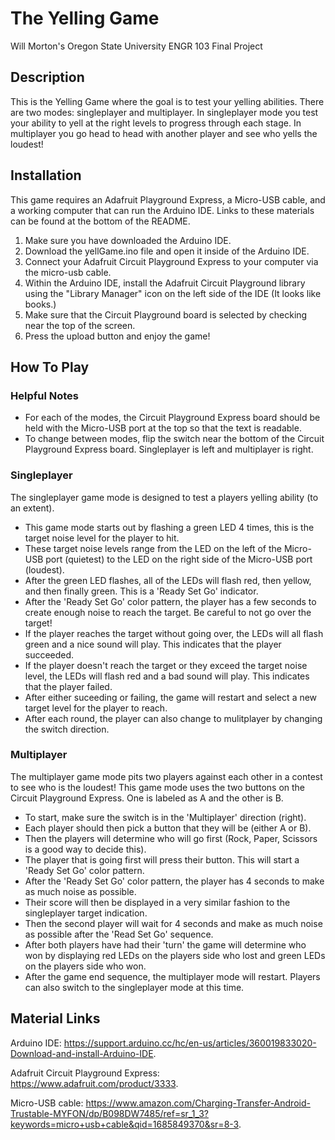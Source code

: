 # The Yelling Game
Will Morton's Oregon State University ENGR 103 Final Project

## Description

This is the Yelling Game where the goal is to test your yelling abilities. There are two modes: singleplayer and multiplayer. In singleplayer mode you test your ability to yell at the right levels to progress through each stage. In multiplayer you go head to head with another player and see who yells the loudest!

## Installation

This game requires an Adafruit Playground Express, a Micro-USB cable, and a working computer that can run the Arduino IDE. Links to these materials can be found at the bottom of the README. 

1. Make sure you have downloaded the Arduino IDE. 
2. Download the yellGame.ino file and open it inside of the Arduino IDE. 
3. Connect your Adafruit Circuit Playground Express to your computer via the micro-usb cable.
4. Within the Arduino IDE, install the Adafruit Circuit Playground library using the "Library Manager" icon on the left side of the IDE (It looks like books.)
5. Make sure that the Circuit Playground board is selected by checking near the top of the screen. 
6. Press the upload button and enjoy the game!

## How To Play

### Helpful Notes

- For each of the modes, the Circuit Playground Express board should be held with the Micro-USB port at the top so that the text is readable.
- To change between modes, flip the switch near the bottom of the Circuit Playground Express board. Singleplayer is left and multiplayer is right.

### Singleplayer

The singleplayer game mode is designed to test a players yelling ability (to an extent). 
- This game mode starts out by flashing a green LED 4 times, this is the target noise level for the player to hit. 
- These target noise levels range from the LED on the left of the Micro-USB port (quietest) to the LED on the right side of the Micro-USB port (loudest). 
- After the green LED flashes, all of the LEDs will flash red, then yellow, and then finally green. This is a 'Ready Set Go' indicator. 
- After the 'Ready Set Go' color pattern, the player has a few seconds to create enough noise to reach the target. Be careful to not go over the target!
- If the player reaches the target without going over, the LEDs will all flash green and a nice sound will play. This indicates that the player succeeded. 
- If the player doesn't reach the target or they exceed the target noise level, the LEDs will flash red and a bad sound will play. This indicates that the player failed. 
- After either suceeding or failing, the game will restart and select a new target level for the player to reach.
- After each round, the player can also change to mulitplayer by changing the switch direction. 

### Multiplayer

The multiplayer game mode pits two players against each other in a contest to see who is the loudest!
This game mode uses the two buttons on the Circuit Playground Express. One is labeled as A and the other is B.
- To start, make sure the switch is in the 'Multiplayer' direction (right). 
- Each player should then pick a button that they will be (either A or B). 
- Then the players will determine who will go first (Rock, Paper, Scissors is a good way to decide this). 
- The player that is going first will press their button. This will start a 'Ready Set Go' color pattern. 
- After the 'Ready Set Go' color pattern, the player has 4 seconds to make as much noise as possible. 
- Their score will then be displayed in a very similar fashion to the singleplayer target indication. 
- Then the second player will wait for 4 seconds and make as much noise as possible after the 'Read Set Go' sequence. 
- After both players have had their 'turn' the game will determine who won by displaying red LEDs on the players side who lost and green LEDs on the players side who won. 
- After the game end sequence, the multiplayer mode will restart. Players can also switch to the singleplayer mode at this time.

## Material Links

Arduino IDE: https://support.arduino.cc/hc/en-us/articles/360019833020-Download-and-install-Arduino-IDE.

Adafruit Circuit Playground Express: https://www.adafruit.com/product/3333.

Micro-USB cable: https://www.amazon.com/Charging-Transfer-Android-Trustable-MYFON/dp/B098DW7485/ref=sr_1_3?keywords=micro+usb+cable&qid=1685849370&sr=8-3.
